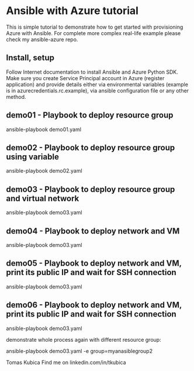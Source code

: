 # Ansible with Azure tutorial

This is simple tutorial to demonstrate how to get started with provisioning Azure with Ansible. For complete more complex real-life example please check my ansible-azure repo.

## Install, setup

Follow Internet documentation to install Ansible and Azure Python SDK. Make sure you create Service Principal account in Azure (register application) and provide details either via environmental variables (example is in azurecredentials.rc.example), via ansible configuration file or any other method.

## demo01 - Playbook to deploy resource group
ansible-playbook demo01.yaml

## demo02 - Playbook to deploy resource group using variable
ansible-playbook demo02.yaml

## demo03 - Playbook to deploy resource group and virtual network
ansible-playbook demo03.yaml

## demo04 - Playbook to deploy network and VM
ansible-playbook demo03.yaml

## demo05 - Playbook to deploy network and VM, print its public IP and wait for SSH connection 
ansible-playbook demo03.yaml

## demo06 - Playbook to deploy network and VM, print its public IP and wait for SSH connection
ansible-playbook demo03.yaml

demonstrate whole process again with different resource group:

ansible-playbook demo03.yaml -e group=myanasiblegroup2






Tomas Kubica
Find me on linkedin.com/in/tkubica


